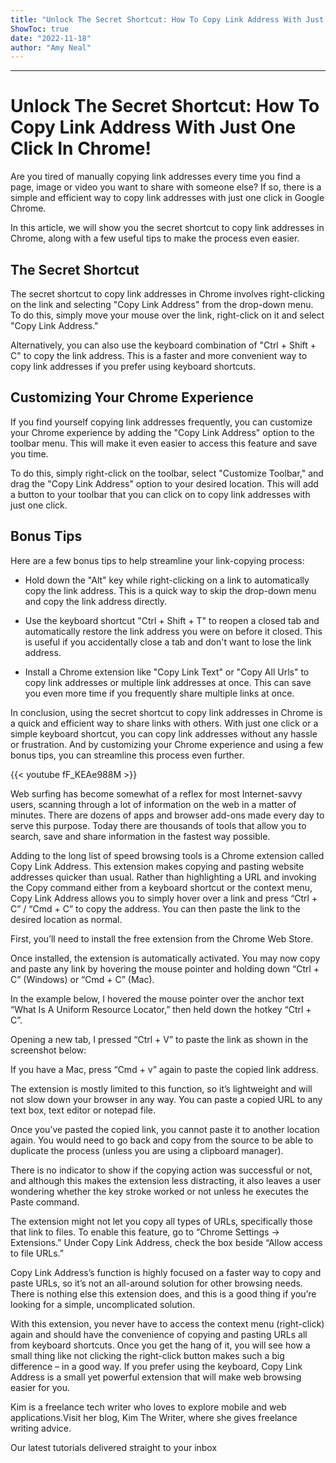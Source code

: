 ```yaml
---
title: "Unlock The Secret Shortcut: How To Copy Link Address With Just One Click In Chrome!"
ShowToc: true 
date: "2022-11-18"
author: "Amy Neal"
---
```

*****
# Unlock The Secret Shortcut: How To Copy Link Address With Just One Click In Chrome!

Are you tired of manually copying link addresses every time you find a page, image or video you want to share with someone else? If so, there is a simple and efficient way to copy link addresses with just one click in Google Chrome. 

In this article, we will show you the secret shortcut to copy link addresses in Chrome, along with a few useful tips to make the process even easier.

## The Secret Shortcut

The secret shortcut to copy link addresses in Chrome involves right-clicking on the link and selecting "Copy Link Address" from the drop-down menu. To do this, simply move your mouse over the link, right-click on it and select "Copy Link Address."

Alternatively, you can also use the keyboard combination of "Ctrl + Shift + C" to copy the link address. This is a faster and more convenient way to copy link addresses if you prefer using keyboard shortcuts.

## Customizing Your Chrome Experience

If you find yourself copying link addresses frequently, you can customize your Chrome experience by adding the "Copy Link Address" option to the toolbar menu. This will make it even easier to access this feature and save you time.

To do this, simply right-click on the toolbar, select "Customize Toolbar," and drag the "Copy Link Address" option to your desired location. This will add a button to your toolbar that you can click on to copy link addresses with just one click.

## Bonus Tips

Here are a few bonus tips to help streamline your link-copying process:

- Hold down the "Alt" key while right-clicking on a link to automatically copy the link address. This is a quick way to skip the drop-down menu and copy the link address directly.

- Use the keyboard shortcut "Ctrl + Shift + T" to reopen a closed tab and automatically restore the link address you were on before it closed. This is useful if you accidentally close a tab and don't want to lose the link address.

- Install a Chrome extension like "Copy Link Text" or "Copy All Urls" to copy link addresses or multiple link addresses at once. This can save you even more time if you frequently share multiple links at once.

In conclusion, using the secret shortcut to copy link addresses in Chrome is a quick and efficient way to share links with others. With just one click or a simple keyboard shortcut, you can copy link addresses without any hassle or frustration. And by customizing your Chrome experience and using a few bonus tips, you can streamline this process even further.

{{< youtube fF_KEAe988M >}} 



Web surfing has become somewhat of a reflex for most Internet-savvy users, scanning through a lot of information on the web in a matter of minutes. There are dozens of apps and browser add-ons made every day to serve this purpose. Today there are thousands of tools that allow you to search, save and share information in the fastest way possible.
 
Adding to the long list of speed browsing tools is a Chrome extension called Copy Link Address. This extension makes copying and pasting website addresses quicker than usual. Rather than highlighting a URL and invoking the Copy command either from a keyboard shortcut or the context menu, Copy Link Address allows you to simply hover over a link and press “Ctrl + C” / “Cmd + C” to copy the address. You can then paste the link to the desired location as normal.
 
First, you’ll need to install the free extension from the Chrome Web Store.
 
Once installed, the extension is automatically activated. You may now copy and paste any link by hovering the mouse pointer and holding down “Ctrl + C” (Windows) or “Cmd + C” (Mac).
 
In the example below, I hovered the mouse pointer over the anchor text “What Is A Uniform Resource Locator,” then held down the hotkey “Ctrl + C”.
 
Opening a new tab, I pressed “Ctrl + V” to paste the link as shown in the screenshot below:
 
If you have a Mac, press “Cmd + v” again to paste the copied link address.
 
The extension is mostly limited to this function, so it’s lightweight and will not slow down your browser in any way. You can paste a copied URL to any text box, text editor or notepad file.
 
Once you’ve pasted the copied link, you cannot paste it to another location again. You would need to go back and copy from the source to be able to duplicate the process (unless you are using a clipboard manager).
 
There is no indicator to show if the copying action was successful or not, and although this makes the extension less distracting, it also leaves a user wondering whether the key stroke worked or not unless he executes the Paste command.
 
The extension might not let you copy all types of URLs, specifically those that link to files. To enable this feature, go to “Chrome Settings -> Extensions.” Under Copy Link Address, check the box beside “Allow access to file URLs.”
 
Copy Link Address’s function is highly focused on a faster way to copy and paste URLs, so it’s not an all-around solution for other browsing needs. There is nothing else this extension does, and this is a good thing if you’re looking for a simple, uncomplicated solution.
 
With this extension, you never have to access the context menu (right-click) again and should have the convenience of copying and pasting URLs all from keyboard shortcuts. Once you get the hang of it, you will see how a small thing like not clicking the right-click button makes such a big difference – in a good way. If you prefer using the keyboard, Copy Link Address is a small yet powerful extension that will make web browsing easier for you.
 
Kim is a freelance tech writer who loves to explore mobile and web applications.Visit her blog, Kim The Writer, where she gives freelance writing advice.
 
Our latest tutorials delivered straight to your inbox




